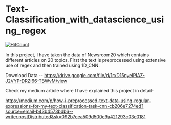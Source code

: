 # Text-Classification_with_datascience_using_regex  

[![HitCount](http://hits.dwyl.com/rishang007/Text-Classification_with_regex.svg)](http://hits.dwyl.com/rishang007/Text-Classification_with_regex)

In this project, I have taken the data of Newsroom20 which contains different articles on 20 topics. First the text is preprocessed using extensive use of regex and then trained using 1D_CNN.

Download Data -- https://drive.google.com/file/d/1rxD15nyeIPIAZ-J2VYPrDRZI66-TBWvM/view

Check my medium article where I have explained this project in detail-

https://medium.com/p/how-i-preprocessed-text-data-using-regular-expressions-for-my-text-classification-task-cnn-cb206e7274ed?source=email-b43b4573bdb6--writer.postDistributed&sk=092b7cea509d500e9a421293c03c0181
